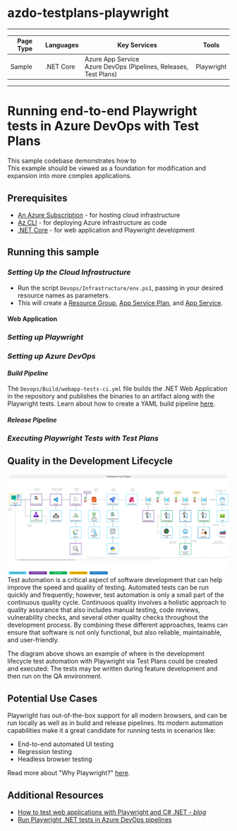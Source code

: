 # azdo-testplans-playwright

---

| Page Type | Languages                                                  | Key Services                                                                               | Tools                      |
| --------- | ---------------------------------------------------------- | ------------------------------------------------------------------------------------------ | -------------------------- |
| Sample    | .NET Core | Azure App Service <br> Azure DevOps (Pipelines, Releases, Test Plans) | Playwright |

---

# Running end-to-end Playwright tests in Azure DevOps with Test Plans

This sample codebase demonstrates how to 
<br>
This example should be viewed as a foundation for modification and expansion into more complex applications.

## Prerequisites

-   [An Azure Subscription](https://azure.microsoft.com/en-us/free/) - for hosting cloud infrastructure
-   [Az CLI](https://learn.microsoft.com/en-us/cli/azure/install-azure-cli) - for deploying Azure infrastructure as code
-   [.NET Core](https://dotnet.microsoft.com/en-us/download/dotnet/6.0) - for web application and Playwright development

## Running this sample

### _*Setting Up the Cloud Infrastructure*_
-   Run the script `Devops/Infrastructure/env.ps1`, passing in your desired resource names as parameters.
-   This will create a [Resource Group](https://learn.microsoft.com/en-us/azure/azure-resource-manager/management/manage-resource-groups-cli#what-is-a-resource-group), [App Service Plan](https://learn.microsoft.com/en-us/azure/app-service/overview-hosting-plans), and [App Service](https://learn.microsoft.com/en-us/azure/app-service/overview).

#### Web Application

### _*Setting up Playwright*_

### _*Setting up Azure DevOps*_

#### _*Build Pipeline*_
The `Devops/Build/webapp-tests-ci.yml` file builds the .NET Web Application in the repository and publishes the binaries to an artifact along with the Playwright tests.
Learn about how to create a YAML build pipeline [here](https://learn.microsoft.com/en-us/azure/devops/pipelines/create-first-pipeline?view=azure-devops&tabs=java%2Ctfs-2018-2%2Cbrowser).

#### _*Release Pipeline*_

### _*Executing Playwright Tests with Test Plans*_

## Quality in the Development Lifecycle
![Continuous Quality Development Cycle](./Docs/ContinuousQuality.png)
Test automation is a critical aspect of software development that can help improve the speed and quality of testing. Automated tests can be run quickly and frequently; however, test automation is only a small part of the continuous quality cycle. Continuous quality involves a holistic approach to quality assurance that also includes manual testing, code reviews, vulnerability checks, and several other quality checks throughout the development process. By combining these different approaches, teams can ensure that software is not only functional, but also reliable, maintainable, and user-friendly.

The diagram above shows an example of where in the development lifecycle test automation with Playwright via Test Plans could be created and executed: The tests may be written during feature development and then run on the QA environment.

## Potential Use Cases
Playwright has out-of-the-box support for all modern browsers, and can be run locally as well as in build and release pipelines. Its modern automation capabilities make it a great candidate for running tests in scenarios like: 
- End-to-end automated UI testing
- Regression testing
- Headless browser testing

Read more about "Why Playwright?" [here](https://playwright.dev/docs/why-playwright).


## Additional Resources
- [How to test web applications with Playwright and C# .NET - _blog_](https://www.twilio.com/blog/test-web-apps-with-playwright-and-csharp-dotnet)
- [Run Playwright .NET tests in Azure DevOps pipelines](https://syrett.blog/how-to-run-playwright-net-tests-in-azure-devops-pipelines/)